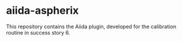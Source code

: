 # aiida-aspherix
This repository contains the Aiida plugin, developed for the calibration routine in success story 6.

